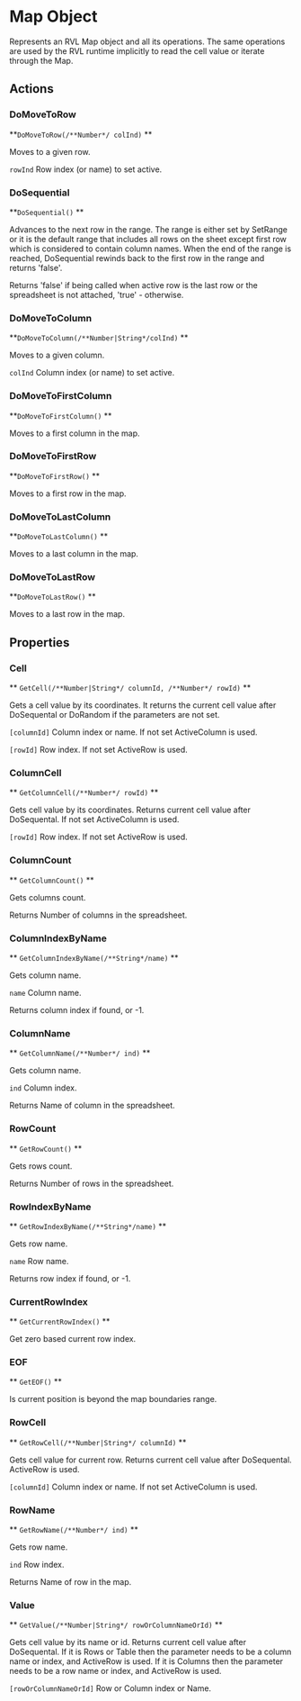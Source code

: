 # Map Object

Represents an RVL Map object and all its operations. The same operations are used by the RVL runtime implicitly to read the cell value or iterate through the Map.

## Actions

### DoMoveToRow

**`DoMoveToRow(/**Number*/ colInd)` **

Moves to a given row.

`rowInd` Row index (or name) to set active.



### DoSequential

**`DoSequential()` **

Advances to the next row in the range. The range is either set by SetRange or it is the default range that includes all rows on the sheet except first row which is considered to contain column names. When the end of the range is reached, DoSequential rewinds back to the first row in the range and returns 'false'.

Returns 'false' if being called when active row is the last row or the spreadsheet is not attached, 'true' - otherwise.


### DoMoveToColumn

**`DoMoveToColumn(/**Number|String*/colInd)` **

Moves to a given column.

`colInd` Column index (or name) to set active.



### DoMoveToFirstColumn

**`DoMoveToFirstColumn()` **

Moves to a first column in the map.



### DoMoveToFirstRow

**`DoMoveToFirstRow()` **

Moves to a first row in the map.



### DoMoveToLastColumn

**`DoMoveToLastColumn()` **

Moves to a last column in the map.



### DoMoveToLastRow

**`DoMoveToLastRow()` **

Moves to a last row in the map.



## Properties

### Cell

** `GetCell(/**Number|String*/ columnId, /**Number*/ rowId)` **

Gets a cell value by its coordinates. It returns the current cell value after DoSequental or DoRandom if the parameters are not set.

`[columnId]` Column index or name. If not set ActiveColumn is used.

`[rowId]` Row index. If not set ActiveRow is used.



### ColumnCell

** `GetColumnCell(/**Number*/ rowId)` **

Gets cell value by its coordinates. Returns current cell value after DoSequental. If not set ActiveColumn is used.

`[rowId]` Row index. If not set ActiveRow is used.



### ColumnCount

** `GetColumnCount()` **

Gets columns count.

Returns Number of columns in the spreadsheet.


### ColumnIndexByName

** `GetColumnIndexByName(/**String*/name)` **

Gets column name.

`name` Column name.

Returns column index if found, or -1.


### ColumnName

** `GetColumnName(/**Number*/ ind)` **

Gets column name.

`ind` Column index.

Returns Name of column in the spreadsheet.


### RowCount

** `GetRowCount()` **

Gets rows count.

Returns Number of rows in the spreadsheet.


### RowIndexByName

** `GetRowIndexByName(/**String*/name)` **

Gets row name.

`name` Row name.

Returns row index if found, or -1.


### CurrentRowIndex

** `GetCurrentRowIndex()` **

Get zero based current row index.



### EOF

** `GetEOF()` **

Is current position is beyond the map boundaries range.



### RowCell

** `GetRowCell(/**Number|String*/ columnId)` **

Gets cell value for current row. Returns current cell value after DoSequental. ActiveRow is used.

`[columnId]` Column index or name. If not set ActiveColumn is used.



### RowName

** `GetRowName(/**Number*/ ind)` **

Gets row name.

`ind` Row index.

Returns Name of row in the map.


### Value

** `GetValue(/**Number|String*/ rowOrColumnNameOrId)` **

Gets cell value by its name or id. Returns current cell value after DoSequental. If it is Rows or Table then the parameter needs to be a column name or index, and ActiveRow is used. If it is Columns then the parameter needs to be a row name or index, and ActiveRow is used.

`[rowOrColumnNameOrId]` Row or Column index or Name.



